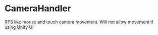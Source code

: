 # CameraHandler
RTS like mouse and touch camera movement. Will not allow movement if using Unity UI
